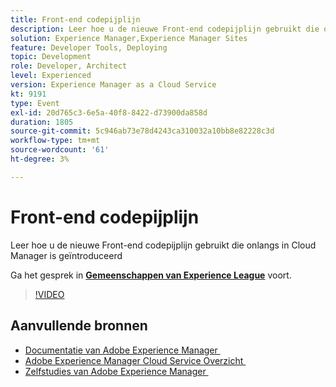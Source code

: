 ```yaml
---
title: Front-end codepijplijn
description: Leer hoe u de nieuwe Front-end codepijplijn gebruikt die onlangs in Cloud Manager is geïntroduceerd
solution: Experience Manager,Experience Manager Sites
feature: Developer Tools, Deploying
topic: Development
role: Developer, Architect
level: Experienced
version: Experience Manager as a Cloud Service
kt: 9191
type: Event
exl-id: 20d765c3-6e5a-40f8-8422-d73900da858d
duration: 1805
source-git-commit: 5c946ab73e78d4243ca310032a10bb8e82228c3d
workflow-type: tm+mt
source-wordcount: '61'
ht-degree: 3%

---
```


# Front-end codepijplijn

Leer hoe u de nieuwe Front-end codepijplijn gebruikt die onlangs in Cloud Manager is geïntroduceerd

Ga het gesprek in **[Gemeenschappen van Experience League &#x200B;](https://adobe.ly/2XVcBg8)** voort.

>[!VIDEO](https://video.tv.adobe.com/v/337886/?quality=12&learn=on&hidetitle=true)

## Aanvullende bronnen

- [&#x200B; Documentatie van Adobe Experience Manager &#x200B;](https://experienceleague.adobe.com/docs/experience-manager-cloud-service.html?lang=nl-NL)
- [&#x200B; Adobe Experience Manager Cloud Service Overzicht &#x200B;](https://experienceleague.adobe.com/docs/experience-manager-cloud-service/overview/home.html?lang=nl-NL)
- [&#x200B; Zelfstudies van Adobe Experience Manager &#x200B;](https://experienceleague.adobe.com/docs/experience-manager-tutorials.html?lang=nl-NL)
